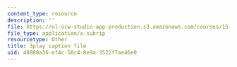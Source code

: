 ```yaml
---
content_type: resource
description: ''
file: https://ol-ocw-studio-app-production.s3.amazonaws.com/courses/15-071-the-analytics-edge-spring-2017/48880a36ef4c50c48e9a3522f7ae46e0_JvtqThS69bw.vtt
file_type: application/x-subrip
resourcetype: Other
title: 3play caption file
uid: 48880a36-ef4c-50c4-8e9a-3522f7ae46e0
---
```

